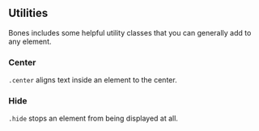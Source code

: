 ## Utilities

Bones includes some helpful utility classes that you can generally add to any element.

### Center

`.center` aligns text inside an element to the center.

### Hide

`.hide` stops an element from being displayed at all.
